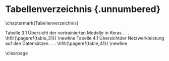 # Tabellenverzeichnis {.unnumbered}

\chaptermark{Tabellenverzeichnis}

<!-- 
For me, this was the only drawback of writing in Markdown: it is not possible to add a short caption to figures and tables. This means that the \listoftables and \listoffigures commands will generate lists using the full titles, which is probably isn't what you want. For now, the solution is to create the lists manually, when everything else is finished.
-->

Tabelle 3.1  Übersicht der vortrainierten Modelle in Keras . . . \hfill{\pageref{table_31}} \newline
Tabelle 4.1  Übersichtder Netzwerkleistung auf den Datensätzen . . . \hfill{\pageref{table_41}} \newline

\clearpage